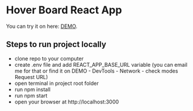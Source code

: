 # Hover Board React App

You can try it on here: [DEMO](https://yuliabakun.github.io/react_hover-board/).

## Steps to run project locally

* clone repo to your computer
* create .env file and add REACT_APP_BASE_URL variable
(you can email me for that or find it on DEMO - DevTools - Network - check modes Request URL)
* open terminal in project root folder
* run npm install
* run npm start
* open your browser at http://localhost:3000
